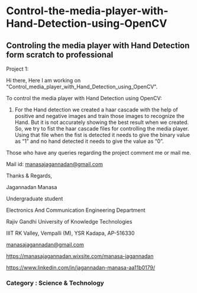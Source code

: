 # Control-the-media-player-with-Hand-Detection-using-OpenCV
## Controling the media player with Hand Detection form scratch to professional
Project 1:

Hi there,
Here I am working on "Control_media_player_with_Hand_Detection_using_OpenCV".

To control the media player with Hand Detection using OpenCV:

1. For the Hand detection we created a haar cascade with the help of positive and negative images and train those images to recognize the Hand. But it is not accurately showing the best result when we created. So, we try to fist the haar cascade files for controlling the media player. Using that file when the fist is detected it needs to give the binary value as “1” and no hand detected it needs to give the value as “0”.

Those who have any queries regarding the project comment me or mail me.

Mail id: manasajagannadan@gmail.com

Thanks & Regards,

Jagannadan Manasa

Undergraduate student

Electronics And Communication Engineering Department

Rajiv Gandhi University of  Knowledge Technologies 

IIIT RK Valley, Vempalli (M), YSR Kadapa, AP-516330

manasajagannadan@gmail.com

https://manasajagannadan.wixsite.com/manasa-jagannadan

https://www.linkedin.com/in/jagannadan-manasa-aa11b0179/

### Category        : Science & Technology
